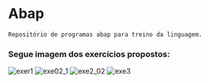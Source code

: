 # Abap

```
Repositório de programas abap para treino da linguagem.
```


<h3>Segue imagem dos exercícios propostos: </h3>

![exer1](https://user-images.githubusercontent.com/93271677/194594320-9c76a8e7-c38b-4615-ad9a-a2241eef2ddd.png)
![exe02_1](https://user-images.githubusercontent.com/93271677/194594324-6a97abc1-987a-40f4-9efd-46deb6a83832.png)
![exe2_02](https://user-images.githubusercontent.com/93271677/194594326-ff5004dd-68fa-4f42-942e-085ebd85038e.png)
![exe3](https://user-images.githubusercontent.com/93271677/194594327-fb6501ab-39eb-4e2a-90ac-77f1e74cd033.png)
